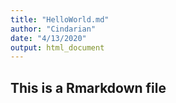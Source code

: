 ```yaml
---
title: "HelloWorld.md"
author: "Cindarian"
date: "4/13/2020"
output: html_document
---
```



## This is a Rmarkdown file

